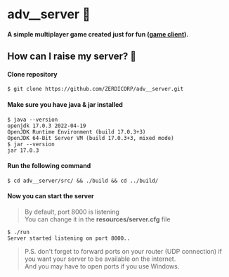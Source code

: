 # adv__server :space_invader:
#### A simple multiplayer game created just for fun ([game client](https://github.com/ZERDICORP/adv__client)).
## How can I raise my server? :eyes:

#### Clone repository
```
$ git clone https://github.com/ZERDICORP/adv__server.git
```

#### Make sure you have java & jar installed
```
$ java --version
openjdk 17.0.3 2022-04-19
OpenJDK Runtime Environment (build 17.0.3+3)
OpenJDK 64-Bit Server VM (build 17.0.3+3, mixed mode)
$ jar --version
jar 17.0.3
```

#### Run the following command
```
$ cd adv__server/src/ && ./build && cd ../build/
```

#### Now you can start the server
> By default, port 8000 is listening  
> You can change it in the **resources/server.cfg** file
```
$ ./run
Server started listening on port 8000..
```

> P.S. don't forget to forward ports on your router (UDP connection) if you want your server to be available on the internet.  
> And you may have to open ports if you use Windows.
